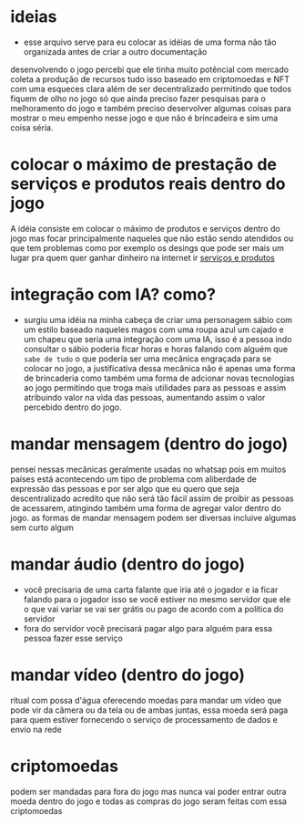 # ideias

- esse arquivo serve para eu colocar as idéias de uma forma não tão organizada antes de criar a outro documentação

desenvolvendo o jogo percebi que ele tinha muito potêncial com mercado coleta a produção de recursos tudo isso baseado em criptomoedas e NFT com uma esqueces clara além de ser decentralizado permitindo que todos fiquem de olho no jogo só que ainda preciso fazer pesquisas para o melhoramento do jogo e também preciso deservolver algumas coisas para mostrar o meu empenho nesse jogo e que não é brincadeira e sim uma coisa séria.

# colocar o máximo de prestação de serviços e produtos reais dentro do jogo
A idéia consiste em colocar o máximo de produtos e serviços dentro do jogo mas focar principalmente naqueles que não estão sendo atendidos ou que tem problemas como por exemplo os desings que pode ser mais um lugar pra quem quer ganhar dinheiro na internet ir
[serviços e produtos](/docs/servicos_produtos_internet.md)

# integração com IA? como?
- surgiu uma idéia na minha cabeça de criar uma personagem sábio com um estilo baseado naqueles magos com uma roupa azul um cajado e um chapeu que seria uma integração com uma IA, isso é a pessoa indo consultar o sábio poderia ficar horas e horas falando com alguém que `sabe de tudo` o que poderia ser uma mecânica engraçada para se colocar no jogo, a justificativa dessa mecânica não é apenas uma forma de brincaderia como também uma forma de adcionar novas tecnologias ao jogo permitindo que troga mais utilidades para as pessoas e assim atribuindo valor na vida das pessoas, aumentando assim o valor percebido dentro do jogo.

# mandar mensagem (dentro do jogo)
pensei nessas mecânicas geralmente usadas no whatsap pois em muitos países está acontecendo um tipo de problema com aliberdade de expressão das pessoas e por ser algo que eu quero que seja descentralizado acredito que não será tão fácil assim de proibir as pessoas de acessarem, atingindo também uma forma de agregar valor dentro do jogo.
as formas de mandar mensagem podem ser diversas incluive algumas sem curto algum

# mandar áudio (dentro do jogo)
- você precisaria de uma carta falante que iria até o jogador e ia ficar falando para o jogador isso se você estiver no mesmo servidor que ele o que vai variar se vai ser grátis ou pago de acordo com a política do servidor
- fora do servidor você precisará pagar algo para alguém para essa pessoa fazer esse serviço

# mandar vídeo (dentro do jogo)
ritual com possa d'água oferecendo moedas para mandar um vídeo que pode vir da câmera ou da tela ou de ambas juntas, essa moeda será paga para quem estiver fornecendo o serviço de processamento de dados e envio na rede

# criptomoedas
podem ser mandadas para fora do jogo mas nunca vai poder entrar outra moeda dentro do jogo e todas as compras do jogo seram feitas com essa criptomoedas


